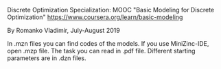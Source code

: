 Discrete Optimization Specialization: MOOC "Basic Modeling for Discrete Optimization"
https://www.coursera.org/learn/basic-modeling

By Romanko Vladimir, July-August 2019  

In .mzn files you can find codes of the models. If you use MiniZinc-IDE, open .mzp file.
The task you can read in .pdf file.
Different starting parameters are in .dzn files.
